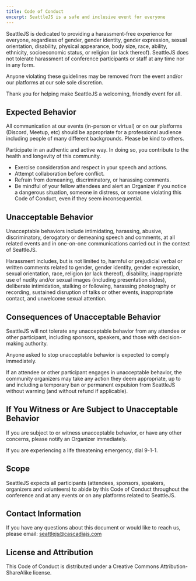 ```yaml
---
title: Code of Conduct
excerpt: SeattleJS is a safe and inclusive event for everyone
---
```

SeattleJS is dedicated to providing a harassment-free experience for everyone, regardless of gender, gender identity, gender expression, sexual orientation, disability, physical appearance, body size, race, ability, ethnicity, socioeconomic status, or religion (or lack thereof). SeattleJS does not tolerate harassment of conference participants or staff at any time nor in any form.

Anyone violating these guidelines may be removed from the event and/or our platforms at our sole sole discretion.

Thank you for helping make SeattleJS a welcoming, friendly event for all.

## Expected Behavior

All communication at our events (in-person or virtual) or on our platforms (Discord, Meetup, etc) should be appropriate for a professional audience including people of many different backgrounds. Please be kind to others. 

Participate in an authentic and active way. In doing so, you contribute to the health and longevity of this community.

- Exercise consideration and respect in your speech and actions.
- Attempt collaboration before conflict.
- Refrain from demeaning, discriminatory, or harassing comments.
- Be mindful of your fellow attendees and alert an Organizer if you notice a dangerous situation, someone in distress, or someone violating this Code of Conduct, even if they seem inconsequential.

## Unacceptable Behavior

Unacceptable behaviors include intimidating, harassing, abusive, discriminatory, derogatory or demeaning speech and comments, at all related events and in one-on-one communications carried out in the context of SeattleJS.

Harassment includes, but is not limited to, harmful or prejudicial verbal or written comments related to gender, gender identity, gender expression, sexual orientation, race, religion (or lack thereof), disability, inappropriate use of nudity and/or sexual images (including presentation slides), deliberate intimidation, stalking or following, harassing photography or recording, sustained disruption of talks or other events, inappropriate contact, and unwelcome sexual attention.

## Consequences of Unacceptable Behavior

SeattleJS will not tolerate any unacceptable behavior from any attendee or other participant, including sponsors, speakers, and those with decision-making authority.

Anyone asked to stop unacceptable behavior is expected to comply immediately.

If an attendee or other participant engages in unacceptable behavior, the community organizers may take any action they deem appropriate, up to and including a temporary ban or permanent expulsion from SeattleJS without warning (and without refund if applicable).

## If You Witness or Are Subject to Unacceptable Behavior

If you are subject to or witness unacceptable behavior, or have any other concerns, please notify an Organizer immediately. 

If you are experiencing a life threatening emergency, dial 9-1-1.

## Scope

SeattleJS expects all participants (attendees, sponsors, speakers, organizers and volunteers) to abide by this Code of Conduct throughout the conference and at any events or on any platforms related to SeattleJS.

## Contact Information

If you have any questions about this document or would like to reach us, please email: seattlejs@cascadiajs.com

## License and Attribution

This Code of Conduct is distributed under a Creative Commons Attribution-ShareAlike license.
